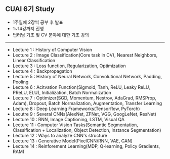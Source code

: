 ## CUAI 6기 Study
- 1주일에 2강씩 공부 후 발표
- 1~14강까지 진행
- 딥러닝 기초 및 CV 분야에 대한 기초 강의
---
- Lecture 1 : History of Computer Vision
- Lecture 2 : Image Classification(Core task in CV), Nearest Neighbors, Linear Classification
- Lecture 3 : Loss function, Regularization, Optimization 
- Lecture 4 : Backpropagation
- Lecture 5 : History of Neural Network, Convolutional Network, Padding, Pooling
- Lecture 6 : Acitvation Function(Sigmoid, Tanh, ReLU, Leaky ReLU, PReLU, ELU), Initialization, Batch Normalization
- Lecture 7 : Optimizer(SGD, Momentum, Nestrov, AdaGrad, RMSProp, Adam), Dropout, Batch Normalization, Augmentation, Transfer Learning
- Lecture 8 : Deep Learning Frameworks(Tensorflow, PyTorch)
- Lecutre 9 : Several CNNs(AlexNet, ZFNet, VGG, GoogLeNet, ResNet)
- Lecture 10 : RNN, Image Captioning, LSTM, Visual QA
- Lecture 11 : Computer Vision Tasks(Semantic Segmentation, Classification + Localization, Object Detection, Instance Segmentation)
- Lecture 12 : Ways to analyze CNN's structure
- Lecture 13 : Generative Model(PixelCNN/RNN, VAE, GAN) 
- Lecture 14 : Reinforement Learning(MDP, Q-learning, Policy Gradients, RAM)

